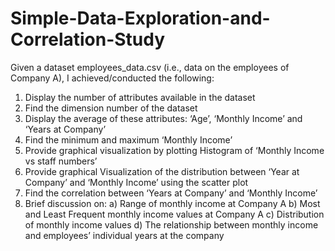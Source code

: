# Simple-Data-Exploration-and-Correlation-Study

Given a dataset employees_data.csv (i.e., data on the employees of Company A), I achieved/conducted the following:

  1) Display the number of attributes available in the dataset
  2) Find the dimension number of the dataset
  3) Display the average of these attributes: ‘Age’, ‘Monthly Income’ and ‘Years at Company’
  4) Find the minimum and maximum ‘Monthly Income’
  5) Provide graphical visualization by plotting Histogram of ‘Monthly Income vs staff numbers’
  6) Provide graphical Visualization of the distribution between ‘Year at Company’ and ‘Monthly Income’ using the scatter plot
  7) Find the correlation between ‘Years at Company’ and ‘Monthly Income’
  8) Brief discussion on:
      a) Range of monthly income at Company A
      b) Most and Least Frequent monthly income values at Company A
      c) Distribution of monthly income values
      d) The relationship between monthly income and employees’ individual years at the company
